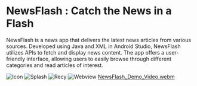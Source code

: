 # NewsFlash : Catch the News in a Flash
NewsFlash is a news app that delivers the latest news articles from various sources. Developed using Java and XML in Android Studio, NewsFlash utilizes APIs to fetch and display news content. The app offers a user-friendly interface, allowing users to easily browse through different categories and read articles of interest.

 ![Icon](https://github.com/user-attachments/assets/d0d8ecab-fe47-4a94-85e4-5570c53419ce)  ![Splash](https://github.com/user-attachments/assets/d6094261-8bd1-43e7-b334-ea91b684a852)  ![Recy](https://github.com/user-attachments/assets/d9f5ce3d-ba58-40a3-8af5-9101ca42f982)  ![Webview](https://github.com/user-attachments/assets/3997d1d7-3a45-46d5-bf87-e45e299089c1)
      [NewsFlash_Demo_Video.webm](https://github.com/kisankumarbhagat/NewsFlash/assets/101442811/79317e0f-18fe-4de9-bb67-1e9584beee4e)

